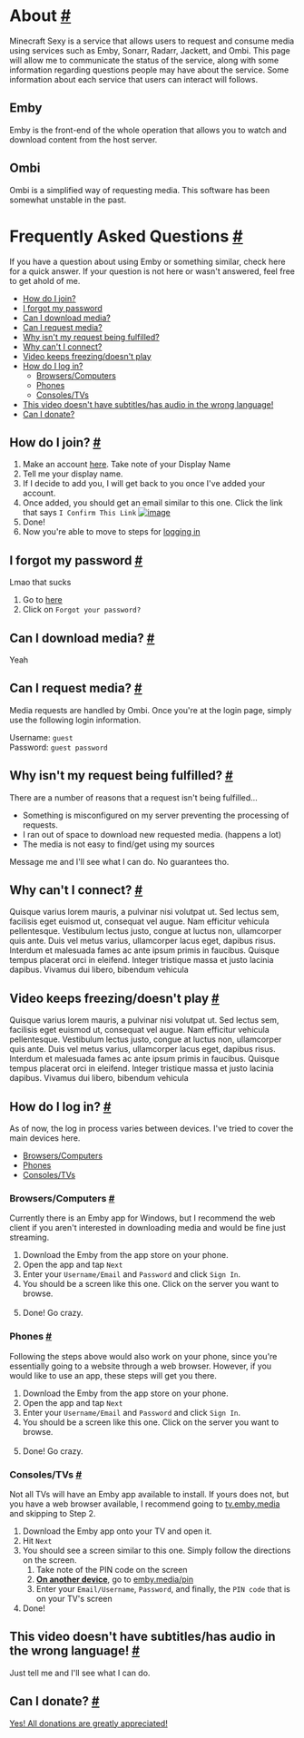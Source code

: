 <a id='about' class='anchor'></a>

# About [#](#about)

Minecraft Sexy is a service that allows users to request and consume
media using services such as Emby, Sonarr,
Radarr, Jackett, and Ombi. This page will allow me to communicate
the status of the service, along with some information regarding
questions people may have about the service. Some information about each service that
users can interact will follows.

## Emby

Emby is the front-end of the whole operation that allows you to watch and download content
from the host server.

## Ombi

Ombi is a simplified way of requesting media. This software has been somewhat unstable in the past.

<a id='faqs' class='anchor'></a>

# Frequently Asked Questions [#](#faqs)

If you have a question about using Emby or something similar, check here for a quick answer.
If your question is not here or wasn't answered, feel free to get ahold of me.

* [How do I join?](#how-do-i-join)
* [I forgot my password](#i-forgot-my-password)
* [Can I download media?](#can-i-download-media)
* [Can I request media?](#can-i-request-media)
* [Why isn't my request being fulfilled?](#why-isnt-my-request-being-fulfilled)
* [Why can't I connect?](#why-cant-i-connect)
* [Video keeps freezing/doesn't play](#video-keeps-freezing-doesnt-play)
* [How do I log in?](#how-do-i-log-in)
    * [Browsers/Computers](#browsers-computers)
    * [Phones](#phones)
    * [Consoles/TVs](#consoles-tvs)
* [This video doesn't have subtitles/has audio in the wrong language!](#this-video-doesnt-have-subtitles-has-audio-in-the-wrong-language)
* [Can I donate?](#can-i-donate)

<a id='how-do-i-join' class='anchor'></a>

## How do I join? [#](#how-do-i-join)

<ol>
    <li>Make an account <a target="_blank" href="http://emby.media/community/index.php?/register">here</a>. Take note of your Display Name</li>
    <li>Tell me your display name.</li>
    <li>If I decide to add you, I will get back to you once I've added your account.</li>
    <li>Once added, you should get an email similar to this one. 
        Click the link that says <code>I Confirm This Link</code>
        <a href="docs/connectemail.jpg">
            <img src="docs/connectemail.jpg" class="img-fluid rounded mx-auto d-block" alt="image">
        </a>
    </li>
    <li>Done!</li>
    <li>Now you're able to move to steps for <a href="#how-do-i-log-in">logging in</a></li>
</ol>

<a id='i-forgot-my-password' class='anchor'></a>

## I forgot my password [#](#i-forgot-my-password)

Lmao that sucks

1. Go to [here](https://emby.media/community/index.php?/login)
2. Click on `Forgot your password?`

<a id='can-i-download-media' class='anchor'></a>

## Can I download media? [#](#can-i-download-media)

Yeah

<a id='can-i-request-media' class='anchor'></a>

## Can I request media? [#](#can-i-request-media)

Media requests are handled by Ombi. Once you're at the login page, simply
use the following login information.

Username: `guest`  
Password: `guest password`

<a id='why-isnt-my-request-being-fulfilled' class='anchor'></a>

## Why isn't my request being fulfilled? [#](#why-isnt-my-request-being-fulfilled)

There are a number of reasons that a request isn't being fulfilled...

* Something is misconfigured on my server preventing the processing of requests.
* I ran out of space to download new requested media. (happens a lot)
* The media is not easy to find/get using my sources

Message me and I'll see what I can do. No guarantees tho.

<a id='why-cant-i-connect' class='anchor'></a>

## Why can't I connect? [#](#why-cant-i-connect)

Quisque varius lorem mauris, a pulvinar nisi volutpat ut. Sed lectus sem, facilisis eget euismod ut, consequat vel augue. Nam efficitur vehicula pellentesque. Vestibulum lectus justo, congue at luctus non, ullamcorper quis ante. Duis vel metus varius, ullamcorper lacus eget, dapibus risus. Interdum et malesuada fames ac ante ipsum primis in faucibus. Quisque tempus placerat orci in eleifend. Integer tristique massa et justo lacinia dapibus. Vivamus dui libero, bibendum vehicula

<a id='video-keeps-freezing-doesnt-play' class='anchor'></a>

## Video keeps freezing/doesn't play [#](#video-keeps-freezing-doesnt-play)

Quisque varius lorem mauris, a pulvinar nisi volutpat ut. Sed lectus sem, facilisis eget euismod ut, consequat vel augue. Nam efficitur vehicula pellentesque. Vestibulum lectus justo, congue at luctus non, ullamcorper quis ante. Duis vel metus varius, ullamcorper lacus eget, dapibus risus. Interdum et malesuada fames ac ante ipsum primis in faucibus. Quisque tempus placerat orci in eleifend. Integer tristique massa et justo lacinia dapibus. Vivamus dui libero, bibendum vehicula

<a id='how-do-i-log-in' class='anchor'></a>

## How do I log in? [#](#how-do-i-log-in)

As of now, the log in process varies between devices. I've tried to cover the main devices here.

* [Browsers/Computers](#browsers-computers)
* [Phones](#phones)
* [Consoles/TVs](#consoles-tvs)

<a id='browsers-computers' class='anchor'></a>

### Browsers/Computers [#](#browsers-computers)

Currently there is an Emby app for Windows, but I recommend the web
client if you aren't interested in downloading media and would be fine just streaming.

<!-- 1. Go to [app.emby.media](https://app.emby.media)
2. Click `Next`
3. Enter your `Username/Email` and `Password` and click `Sign In`
4. If everything went well, you should be at a screen like this.

    <a href="{{url_for('static',filename='img/browserlogin.png')}}">
        <img src="{{url_for('static',filename='img/browserlogin.png')}}" class="img-fluid rounded mx-auto d-block" alt="image">
    </a>

5. Click on the server you want to browse and go crazy. -->

<ol>
    <li>Download the Emby from the app store on your phone.</li>
    <li>Open the app and tap <code>Next</code></li>
    <li>Enter your <code>Username/Email</code> and <code>Password</code> and click <code>Sign In</code>.</li>
    <li>You should be a screen like this one. Click on the server you want to browse. <br>
        <a href="docs/browserlogin.jpg">
            <img src="docs/browserlogin.jpg" class="img-fluid rounded mx-auto d-block" alt=""></a>
    </li>
    <li>Done! Go crazy.</li>
</ol>

<a id='phones' class='anchor'></a>

### Phones [#](#phones)

Following the steps above would also work on your phone, since you're essentially going to a website through a web browser. However, if you would like to use an app, these steps will get you there.

<ol>
    <li>Download the Emby from the app store on your phone.</li>
    <li>Open the app and tap <code>Next</code></li>
    <li>Enter your <code>Username/Email</code> and <code>Password</code> and click <code>Sign In</code>.</li>
    <li>You should be a screen like this one. Click on the server you want to browse. <br>
        <a href="docs/phonelogin.jpg">
        <img src="docs/phonelogin.jpg" class="img-fluid rounded mx-auto d-block" alt=""></a>
    </li>
    <li>Done! Go crazy.</li>
</ol>

<a id='consoles-tvs' class='anchor'></a>

### Consoles/TVs [#](#consoles-tvs)

Not all TVs will have an Emby app available to install. If yours does not, but you have a web browser available,
I recommend going to [tv.emby.media](https://tv.emby.media) and skipping to Step 2.

<ol>
    <li>Download the Emby app onto your TV and open it.</li>
    <li>Hit <code>Next</code></li>
    <li>You should see a screen similar to this one. Simply follow the directions on the screen.
        <ol>
            <li>Take note of the PIN code on the screen</li>
            <li><strong><u>On another device</u></strong>, go to <a href="https://emby.media/pin" target="_blank">emby.media/pin</a></li>
            <li>Enter your <code>Email/Username</code>, <code>Password</code>, and finally, the <code>PIN code</code> that is on your TV's screen</li>
        </ol>
        <a href="docs/tvlogin.jpg">
        <img src="docs/tvlogin.jpg" class="img-fluid rounded mx-auto d-block" alt=""></a>
    </li>
    <li>Done!</li>
</ol>

<a id='this-video-doesnt-have-subtitles-has-audio-in-the-wrong-language' class='anchor'></a>

## This video doesn't have subtitles/has audio in the wrong language!  [#](#this-video-doesnt-have-subtitles-has-audio-in-the-wrong-language)

Just tell me and I'll see what I can do.

<a id='can-i-donate' class='anchor'></a>

## Can I donate? [#](#can-i-donate)

[Yes! All donations are greatly appreciated!](https://flow.page/seans)